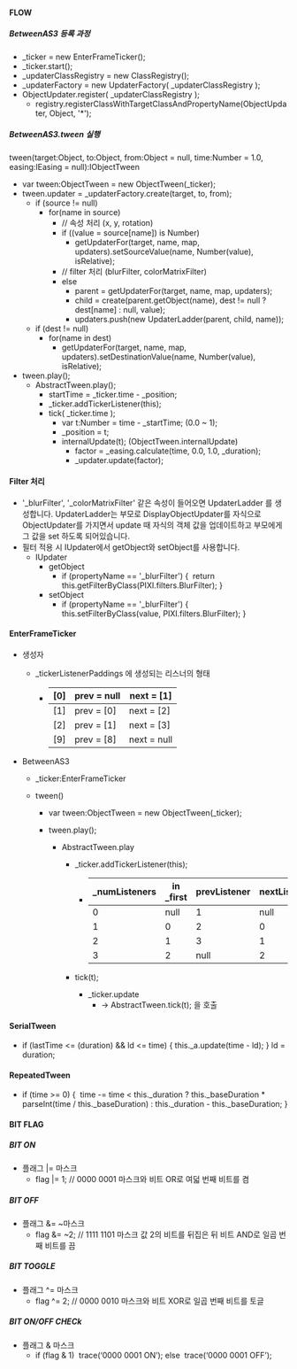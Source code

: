 #### FLOW

##### BetweenAS3 등록 과정

- _ticker = new EnterFrameTicker();
- _ticker.start();
- _updaterClassRegistry = new ClassRegistry();
- _updaterFactory = new UpdaterFactory( _updaterClassRegistry );
- ObjectUpdater.register( _updaterClassRegistry );
  - registry.registerClassWithTargetClassAndPropertyName(ObjectUpdater, Object, '*');






##### BetweenAS3.tween 실행

tween(target:Object, to:Object, from:Object = null, time:Number = 1.0, easing:IEasing = null):IObjectTween

- var tween:ObjectTween = new ObjectTween(_ticker);
- tween.updater = _updaterFactory.create(target, to, from);
  - if (source != null)
    - for(name in source)
      - // 속성 처리 (x, y, rotation)
      - if ((value = source[name]) is Number) 
        - getUpdaterFor(target, name, map, updaters).setSourceValue(name, Number(value), isRelative);
      - // filter 처리 (blurFilter, colorMatrixFilter)
      - else 
        - parent = getUpdaterFor(target, name, map, updaters);
        - child = create(parent.getObject(name), dest != null ? dest[name] : null, value);
        - updaters.push(new UpdaterLadder(parent, child, name));
  - if (dest != null)
    - for(name in dest)
      - getUpdaterFor(target, name, map, updaters).setDestinationValue(name, Number(value), isRelative);
- tween.play();
  - AbstractTween.play();
    - startTime = _ticker.time - _position;
    - _ticker.addTickerListener(this);
    - tick( _ticker.time );
      - var t:Number = time - _startTime; (0.0 ~ 1);
      - _position = t;
      - internalUpdate(t); (ObjectTween.internalUpdate)
        - factor = _easing.calculate(time, 0.0, 1.0, _duration);
        - _updater.update(factor);



#### Filter 처리
- '_blurFilter', '_colorMatrixFilter' 같은 속성이 들어오면 UpdaterLadder 를 생성합니다. UpdaterLadder는 부모로 DisplayObjectUpdater를 자식으로 ObjectUpdater를 가지면서 update 때 자식의 객체 값을 업데이트하고 부모에게 그 값을 set 하도록 되어있습니다. 
- 필터 적용 시 IUpdater에서 getObject와 setObject를 사용합니다. 
  - IUpdater
    - getObject
      - if (propertyName == '_blurFilter') {
        ​	return this.getFilterByClass(PIXI.filters.BlurFilter);
        }
    - setObject
      - if (propertyName == '_blurFilter') {
        ​	this.setFilterByClass(value, PIXI.filters.BlurFilter);
        }



#### EnterFrameTicker

- 생성자

  - _tickerListenerPaddings 에 생성되는 리스너의 형태

    - | [0]  | prev = null | next = [1]  |
      | ---- | ----------- | ----------- |
      | [1]  | prev = [0]  | next = [2]  |
      | [2]  | prev = [1]  | next = [3]  |
      | [9]  | prev = [8]  | next = null |


- BetweenAS3

  - _ticker:EnterFrameTicker

  - tween()

    - var tween:ObjectTween = new ObjectTween(_ticker);

    - tween.play();

      - AbstractTween.play

        - _ticker.addTickerListener(this);

          - | _numListeners | in _first | prevListener | nextListener | out _first |
            | ------------- | --------- | ------------ | ------------ | ---------- |
            | 0             | null      | 1            | null         | 0          |
            | 1             | 0         | 2            | 0            | 1          |
            | 2             | 1         | 3            | 1            | 2          |
            | 3             | 2         | null         | 2            | 3          |

        - tick(t);

          - _ticker.update
            - -> AbstractTween.tick(t); 을 호출



#### SerialTween

- if (lastTime <= (duration) && ld <= time) {
  ​	this._a.update(time - ld);
  }
  ld = duration;



#### RepeatedTween

- if (time >= 0) {
  ​	time -= time < this._duration ? this._baseDuration * parseInt(time / this._baseDuration) : this._duration - this._baseDuration;
  }




#### BIT FLAG

##### BIT ON

- 플래그 |= 마스크
  - flag |= 1;    // 0000 0001 마스크와 비트 OR로 여덟 번째 비트를 켬

##### BIT OFF

- 플래그 &= ~마스크
  - flag &= ~2;    // 1111 1101 마스크 값 2의 비트를 뒤집은 뒤 비트 AND로 일곱 번째 비트를 끔

##### BIT TOGGLE

- 플래그 ^= 마스크
  - flag ^= 2;    // 0000 0010 마스크와 비트 XOR로 일곱 번째 비트를 토글

##### BIT ON/OFF CHECk

- 플래그 & 마스크
  - if (flag & 1)
    ​    trace(‘0000 0001 ON’);
    else
    ​    trace(‘0000 0001 OFF’);